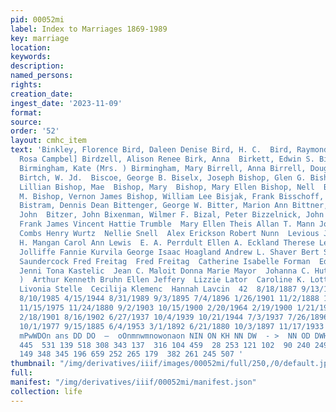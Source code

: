 ```yaml
---
pid: 00052mi
label: Index to Marriages 1869-1989
key: marriage
location: 
keywords: 
description: 
named_persons: 
rights: 
creation_date: 
ingest_date: '2023-11-09'
format: 
source: 
order: '52'
layout: cmhc_item
text: 'Binkley, Florence Bird, Daleen Denise Bird, H. C.  Bird, Raymond Harry Bird,
  Rosa Campbel] Birdzell, Alison Renee Birk, Anna  Birkett, Edwin S. Birkkonen, Hilma
  Birmingham, Kate (Mrs. ) Birmingham, Mary Birrell, Anna Birrell, Douglas Charles
  Birtch, W. Jd.  Biscoe, George B. Biselx, Joseph Bishop, Glen G. Bishop, Henry  Bishop,
  Lillian Bishop, Mae  Bishop, Mary  Bishop, Mary Ellen Bishop, Nell  Bishop, Nell
  M. Bishop, Vernon James Bishop, William Lee Bisjak, Frank Bisschoff, Paul W. F.
  Bistram, Dennis Dean Bittenger, George W. Bitter, Marion Ann Bittner, Jacob Bittorf,
  John  Bitzer, John Bixenman, Wilmer F. Bizal, Peter Bizzelnick, John  John R. Wilson
  Frank James Vincent Hattie Trumble  Mary Ellen Theis Allan T. Mann Joseph George
  Combs Henry Wurtz  Nellie Snell  Alex Erickson Robert Nunn  Levious Jesmer James
  H. Mangan Carol Ann Lewis  E. A. Perrdult Ellen A. Eckland Therese Letsey  Ina C.
  Jolliffe Fannie Kurvila George Isaac Hoagland Andrew L. Shaver Bert Shelton  Thomas
  Saundercock Fred Freitag  Fred Freitag  Catherine Isabelle Forman  Edna Florence
  Jenni Tona Kastelic  Jean C. Maloit Donna Marie Mayor  Johanna C. Hutchinson (Mrs.
  )  Arthur Kenneth Bruhn Ellen Jeffery  Lizzie Lator  Caroline K. Lottes (Mrs. )
  Livonia Stelle  Cecilija Klemenc  Hannah Lavcin  42  8/18/1887 9/13/1986 5/11/1880
  8/10/1985 4/15/1944 8/31/1989 9/3/1895 7/4/1896 1/26/1901 11/2/1888 10/6/1895 4/25/1882
  11/15/1975 11/24/1880 9/2/1903 10/15/1900 2/20/1964 2/19/1900 1/21/1932 8/1/1903
  2/18/1901 8/16/1902 6/27/1937 10/4/1939 10/21/1944 7/3/1937 7/26/1896 12/26/1947
  10/1/1977 9/15/1885 6/4/1953 3/1/1892 6/21/1880 10/3/1897 11/17/1933 7/6/1903 11/12/1911  478  15  490  —
  mPwWDOn ans DD DO  —  oOnmnwmnowonaon NIN ON KH NN DW  - >  NN OD DWH OO DW  344
  445  531 139 518 308 343 137  316 104 459  28 253 121 102  90 240 249 141 208 347  43
  149 348 345 196 659 252 265 179  382 261 245 507 '
thumbnail: "/img/derivatives/iiif/images/00052mi/full/250,/0/default.jpg"
full: 
manifest: "/img/derivatives/iiif/00052mi/manifest.json"
collection: life
---
```

